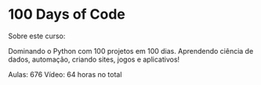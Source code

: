 # 100 Days of Code

Sobre este curso:

Dominando o Python com 100 projetos em 100 dias. Aprendendo ciência de dados, automação, criando sites, jogos e aplicativos!

Aulas: 676
Vídeo: 64 horas no total
